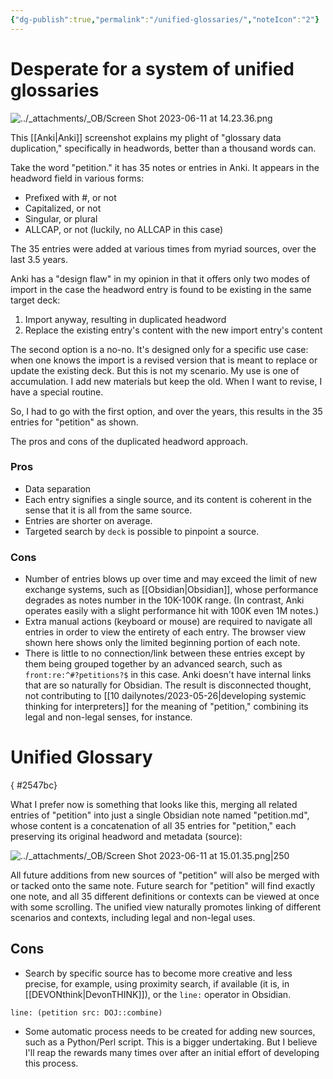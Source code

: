 ```yaml
---
{"dg-publish":true,"permalink":"/unified-glossaries/","noteIcon":"2"}
---
```


# Desperate for a system of unified glossaries

![../_attachments/_OB/Screen Shot 2023-06-11 at 14.23.36.png](/img/user/_attachments/_OB/Screen%20Shot%202023-06-11%20at%2014.23.36.png)

This [[Anki\|Anki]] screenshot explains my plight of "glossary data duplication," specifically in headwords, better than a thousand words can.

Take the word "petition." it has 35 notes or entries in Anki. It appears in the headword field in various forms:
- Prefixed with \#, or not
- Capitalized, or not
- Singular, or plural
- ALLCAP, or not (luckily, no ALLCAP in this case)

The 35 entries were added at various times from myriad sources, over the last 3.5 years.

Anki has a "design flaw" in my opinion in that it offers only two modes of import in the case the headword entry is found to be existing in the same target deck:
1. Import anyway, resulting in duplicated headword
2. Replace the existing entry's content with the new import entry's content

The second option is a no-no. It's designed only for a specific use case: when one knows the import is a revised version that is meant to replace or update the existing deck. But this is not my scenario. My use is one of accumulation. I add new materials but keep the old. When I want to revise, I have a special routine.

So, I had to go with the first option, and over the years, this results in the 35 entries for "petition" as shown.

The pros and cons of the duplicated headword approach.

### Pros
- Data separation
- Each entry signifies a single source, and its content is coherent in the sense that it is all from the same source.
- Entries are shorter on average.
- Targeted search by `deck` is possible to pinpoint a source.

### Cons
- Number of entries blows up over time and may exceed the limit of new exchange systems, such as [[Obsidian\|Obsidian]], whose performance degrades as notes number in the 10K-100K range. (In contrast, Anki operates easily with a slight performance hit with 100K even 1M notes.)
- Extra manual actions (keyboard or mouse) are required to navigate all entries in order to view the entirety of each entry. The browser view shown here shows only the limited beginning portion of each note.
- There is little to no connection/link between these entries except by them being grouped together by an advanced search, such as `front:re:^#?petitions?$` in this case. Anki doesn't have internal links that are so naturally for Obsidian. The result is disconnected thought, not contributing to [[10 dailynotes/2023-05-26\|developing systemic thinking for interpreters]] for the meaning of "petition," combining its legal and non-legal senses, for instance.

# Unified Glossary
{ #2547bc}


What I prefer now is something that looks like this, merging all related entries of "petition" into just a single Obsidian note named "petition.md", whose content is a concatenation of all 35 entries for "petition," each preserving its original headword and metadata (source):

![../_attachments/_OB/Screen Shot 2023-06-11 at 15.01.35.png|250](/img/user/_attachments/_OB/Screen%20Shot%202023-06-11%20at%2015.01.35.png)

All future additions from new sources of "petition" will also be merged with or tacked onto the same note. Future search for "petition" will find exactly one note, and all 35 different definitions or contexts can be viewed at once with some scrolling. The unified view naturally promotes linking of different scenarios and contexts, including legal and non-legal uses. 

## Cons

- Search by specific source has to become more creative and less precise, for example, using proximity search, if available (it is, in [[DEVONthink\|DevonTHINK]]), or the `line:` operator in Obsidian.

`line: (petition src: DOJ::combine)` 

- Some automatic process needs to be created for adding new sources, such as a Python/Perl script. This is a bigger undertaking. But I believe I'll reap the rewards many times over after an initial effort of developing this process.
